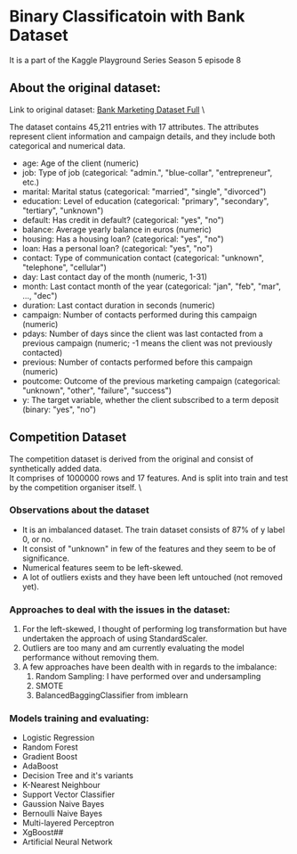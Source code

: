 # Binary Classificatoin with Bank Dataset 
It is a part of the Kaggle Playground Series Season 5 episode 8

## About the original dataset:
Link to original dataset: [Bank Marketing Dataset Full](https://www.kaggle.com/datasets/sushant097/bank-marketing-dataset-full?select=bank-full.csv) \

The dataset contains 45,211 entries with 17 attributes. The attributes represent client information and campaign details, and they include both categorical and numerical data.
- age: Age of the client (numeric)
- job: Type of job (categorical: "admin.", "blue-collar", "entrepreneur", etc.)
- marital: Marital status (categorical: "married", "single", "divorced")
- education: Level of education (categorical: "primary", "secondary", "tertiary", "unknown")
- default: Has credit in default? (categorical: "yes", "no")
- balance: Average yearly balance in euros (numeric)
- housing: Has a housing loan? (categorical: "yes", "no")
- loan: Has a personal loan? (categorical: "yes", "no")
- contact: Type of communication contact (categorical: "unknown", "telephone", "cellular")
- day: Last contact day of the month (numeric, 1-31)
- month: Last contact month of the year (categorical: "jan", "feb", "mar", …, "dec")
- duration: Last contact duration in seconds (numeric)
- campaign: Number of contacts performed during this campaign (numeric)
- pdays: Number of days since the client was last contacted from a previous campaign (numeric; -1 means the client was not previously contacted)
- previous: Number of contacts performed before this campaign (numeric)
- poutcome: Outcome of the previous marketing campaign (categorical: "unknown", "other", "failure", "success")
- y: The target variable, whether the client subscribed to a term deposit (binary: "yes", "no")

## Competition Dataset
The competition dataset is derived from the original and consist of synthetically added data. \
It comprises of 1000000 rows and 17 features. And is split into train and test by the competition organiser itself. \

### Observations about the dataset
- It is an imbalanced dataset. The train dataset consists of 87% of y label 0, or no.
- It consist of "unknown" in few of the features and they seem to be of significance.
- Numerical features seem to be left-skewed. 
- A lot of outliers exists and they have been left untouched (not removed yet).

### Approaches to deal with the issues in the dataset:
1. For the left-skewed, I thought of performing log transformation but have undertaken the approach of using StandardScaler.
2. Outliers are too many and am currently evaluating the model performance without removing them.
3. A few approaches have been dealth with in regards to the imbalance:
    1. Random Sampling: I have performed over and undersampling
    2. SMOTE 
    3. BalancedBaggingClassifier from imblearn

### Models training and evaluating:
- Logistic Regression
- Random Forest
- Gradient Boost 
- AdaBoost
- Decision Tree and it's variants
- K-Nearest Neighbour
- Support Vector Classifier
- Gaussion Naive Bayes
- Bernoulli Naive Bayes
- Multi-layered Perceptron
- XgBoost##
- Artificial Neural Network 
